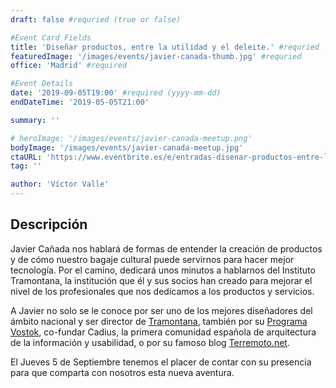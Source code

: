 ```yaml
---
draft: false #requried (true or false)

#Event Card Fields
title: 'Diseñar productos, entre la utilidad y el deleite.' #requried
featuredImage: '/images/events/javier-canada-thumb.jpg' #requried
office: 'Madrid' #required

#Event Details
date: '2019-09-05T19:00' #required (yyyy-mm-dd)
endDateTime: '2019-05-05T21:00'

summary: ''

# heroImage: '/images/events/javier-canada-meetup.png'
bodyImage: '/images/events/javier-canada-meetup.jpg'
ctaURL: 'https://www.eventbrite.es/e/entradas-disenar-productos-entre-la-utilidad-y-el-deleite-70740337253'
tag: ''

author: 'Víctor Valle'
---
```


## Descripción

Javier Cañada nos hablará de formas de entender la creación de productos y de cómo nuestro bagaje cultural puede servirnos para hacer mejor tecnología. Por el camino, dedicará unos minutos a hablarnos del Instituto Tramontana, la institución que él y sus socios han creado para mejorar el nivel de los profesionales que nos dedicamos a los productos y servicios.

A Javier no solo se le conoce por ser uno de los mejores diseñadores del ámbito nacional y ser director de [Tramontana](https://www.tramontana.net), también por su [Programa Vostok](http://www.terremoto.net/pv7), co-fundar Cadius, la primera comunidad española de arquitectura de la información y usabilidad, o por su famoso blog [Terremoto.net](http://www.terremoto.net/).

El Jueves 5 de Septiembre tenemos el placer de contar con su presencia para que comparta con nosotros esta nueva aventura.
